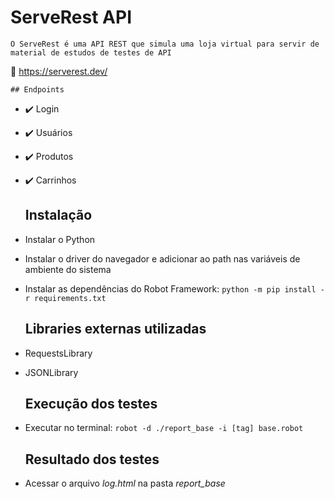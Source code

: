 # ServeRest API

    O ServeRest é uma API REST que simula uma loja virtual para servir de material de estudos de testes de API

:shopping_cart: https://serverest.dev/


    ## Endpoints
- :heavy_check_mark: Login
- :heavy_check_mark: Usuários
- :heavy_check_mark: Produtos
- :heavy_check_mark: Carrinhos


    ## Instalação

- Instalar o Python
- Instalar o driver do navegador e adicionar ao path nas variáveis de ambiente do sistema
- Instalar as dependências do Robot Framework: `python -m pip install -r requirements.txt`


    ## Libraries externas utilizadas

- RequestsLibrary
- JSONLibrary


    ## Execução dos testes

- Executar no terminal: `robot -d ./report_base -i [tag] base.robot`


    ## Resultado dos testes

- Acessar o arquivo *log.html* na pasta *report_base*